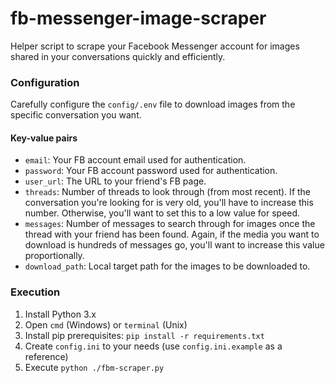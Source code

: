 # fb-messenger-image-scraper
Helper script to scrape your Facebook Messenger account for images shared in your conversations quickly and efficiently.

### Configuration

Carefully configure the `config/.env` file to download images from the specific conversation you want.

#### Key-value pairs

- `email`: Your FB account email used for authentication.
- `password`: Your FB account password used for authentication.
- `user_url`: The URL to your friend's FB page.
- `threads`: Number of threads to look through (from most recent). If the conversation you're looking for is very old, you'll have to increase this number. Otherwise, you'll want to set this to a low value for speed.
- `messages`: Number of messages to search through for images once the thread with your friend has been found. Again, if the media you want to download is hundreds of messages go, you'll want to increase this value proportionally.
- `download_path`: Local target path for the images to be downloaded to.

### Execution

1. Install Python 3.x
2. Open `cmd` (Windows) or `terminal` (Unix)
3. Install pip prerequisites: `pip install -r requirements.txt`
4. Create `config.ini` to your needs (use `config.ini.example` as a reference)
5. Execute `python ./fbm-scraper.py`
